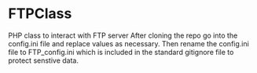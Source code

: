 # FTPClass
PHP class to interact with FTP server
After cloning the repo go into the config.ini file and replace values as necessary.  Then rename the config.ini file to FTP_config.ini which is included in the standard gitignore file to protect senstive data.
